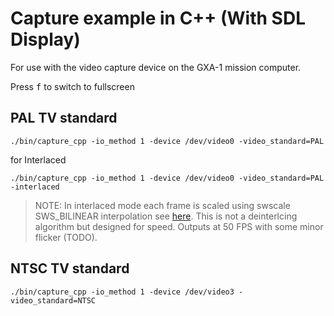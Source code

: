 # Capture example in C++ (With SDL Display)

For use with the video capture device on the GXA-1 mission computer.

Press <kbd>f</kbd> to switch to fullscreen

## PAL TV standard

```
./bin/capture_cpp -io_method 1 -device /dev/video0 -video_standard=PAL
```

for Interlaced

```
./bin/capture_cpp -io_method 1 -device /dev/video0 -video_standard=PAL -interlaced
```
 > NOTE: In interlaced mode each frame is scaled using swscale SWS_BILINEAR interpolation see [here](https://ffmpeg.org/doxygen/6.1/group__libsws.html). This is not a deinterlcing algorithm but designed for speed. Outputs at 50 FPS with some minor flicker (TODO).

## NTSC TV standard

```
./bin/capture_cpp -io_method 1 -device /dev/video3 -video_standard=NTSC
```

